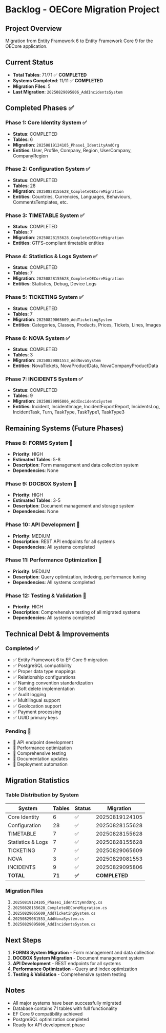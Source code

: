 # Backlog - OECore Migration Project

## Project Overview
Migration from Entity Framework 6 to Entity Framework Core 9 for the OECore application.

## Current Status
- **Total Tables**: 71/71 ✅ **COMPLETED**
- **Systems Completed**: 11/11 ✅ **COMPLETED**
- **Migration Files**: 5
- **Last Migration**: `20250829095806_AddIncidentsSystem`

## Completed Phases ✅

### Phase 1: Core Identity System ✅
- **Status**: COMPLETED
- **Tables**: 6
- **Migration**: `20250819124105_Phase1_IdentityAndOrg`
- **Entities**: User, Profile, Company, Region, UserCompany, CompanyRegion

### Phase 2: Configuration System ✅
- **Status**: COMPLETED
- **Tables**: 28
- **Migration**: `20250828155628_CompleteOECoreMigration`
- **Entities**: Countries, Currencies, Languages, Behaviours, CommentsTemplates, etc.

### Phase 3: TIMETABLE System ✅
- **Status**: COMPLETED
- **Tables**: 7
- **Migration**: `20250828155628_CompleteOECoreMigration`
- **Entities**: GTFS-compliant timetable entities

### Phase 4: Statistics & Logs System ✅
- **Status**: COMPLETED
- **Tables**: 7
- **Migration**: `20250828155628_CompleteOECoreMigration`
- **Entities**: Statistics, Debug, Device Logs

### Phase 5: TICKETING System ✅
- **Status**: COMPLETED
- **Tables**: 7
- **Migration**: `20250829065609_AddTicketingSystem`
- **Entities**: Categories, Classes, Products, Prices, Tickets, Lines, Images

### Phase 6: NOVA System ✅
- **Status**: COMPLETED
- **Tables**: 3
- **Migration**: `20250829081553_AddNovaSystem`
- **Entities**: NovaTickets, NovaProductData, NovaCompanyProductData

### Phase 7: INCIDENTS System ✅
- **Status**: COMPLETED
- **Tables**: 9
- **Migration**: `20250829095806_AddIncidentsSystem`
- **Entities**: Incident, IncidentImage, IncidentExportReport, IncidentsLog, IncidentTask, Turn, TaskType, TaskType1, TaskType3

## Remaining Systems (Future Phases)

### Phase 8: FORMS System 🔄
- **Priority**: HIGH
- **Estimated Tables**: 5-8
- **Description**: Form management and data collection system
- **Dependencies**: None

### Phase 9: DOCBOX System 🔄
- **Priority**: HIGH
- **Estimated Tables**: 3-5
- **Description**: Document management and storage system
- **Dependencies**: None

### Phase 10: API Development 🔄
- **Priority**: MEDIUM
- **Description**: REST API endpoints for all systems
- **Dependencies**: All systems completed

### Phase 11: Performance Optimization 🔄
- **Priority**: MEDIUM
- **Description**: Query optimization, indexing, performance tuning
- **Dependencies**: All systems completed

### Phase 12: Testing & Validation 🔄
- **Priority**: HIGH
- **Description**: Comprehensive testing of all migrated systems
- **Dependencies**: All systems completed

## Technical Debt & Improvements

### Completed ✅
- ✅ Entity Framework 6 to EF Core 9 migration
- ✅ PostgreSQL compatibility
- ✅ Proper data type mappings
- ✅ Relationship configurations
- ✅ Naming convention standardization
- ✅ Soft delete implementation
- ✅ Audit logging
- ✅ Multilingual support
- ✅ Geolocation support
- ✅ Payment processing
- ✅ UUID primary keys

### Pending 🔄
- 🔄 API endpoint development
- 🔄 Performance optimization
- 🔄 Comprehensive testing
- 🔄 Documentation updates
- 🔄 Deployment automation

## Migration Statistics

### Table Distribution by System
| System | Tables | Status | Migration |
|--------|--------|--------|-----------|
| Core Identity | 6 | ✅ | 20250819124105 |
| Configuration | 28 | ✅ | 20250828155628 |
| TIMETABLE | 7 | ✅ | 20250828155628 |
| Statistics & Logs | 7 | ✅ | 20250828155628 |
| TICKETING | 7 | ✅ | 20250829065609 |
| NOVA | 3 | ✅ | 20250829081553 |
| INCIDENTS | 9 | ✅ | 20250829095806 |
| **TOTAL** | **71** | **✅** | **COMPLETED** |

### Migration Files
1. `20250819124105_Phase1_IdentityAndOrg.cs`
2. `20250828155628_CompleteOECoreMigration.cs`
3. `20250829065609_AddTicketingSystem.cs`
4. `20250829081553_AddNovaSystem.cs`
5. `20250829095806_AddIncidentsSystem.cs`

## Next Steps
1. **FORMS System Migration** - Form management and data collection
2. **DOCBOX System Migration** - Document management system
3. **API Development** - REST endpoints for all systems
4. **Performance Optimization** - Query and index optimization
5. **Testing & Validation** - Comprehensive system testing

## Notes
- All major systems have been successfully migrated
- Database contains 71 tables with full functionality
- EF Core 9 compatibility achieved
- PostgreSQL optimization completed
- Ready for API development phase




